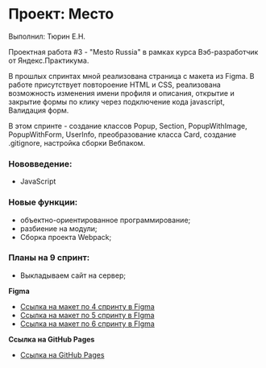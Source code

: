 # Проект: Место

Выполнил: Тюрин Е.Н.

Проектная работа #3 - "Mesto Russia" в рамках курса Вэб-разработчик от Яндекс.Практикума.

В прошлых спринтах мной реализована страница с макета из Figma. В работе присутствует повтороение HTML и CSS, реализована возможность изменения имени профиля и описания, открытие и закрытие формы по клику через подключение кода javascript, Валидация форм.

В этом спринте - создание классов Popup, Section, PopupWithImage, PopupWithForm, UserInfo, преобразование класса Card, создание .gitignore, настройка сборки Вебпаком.

### Нововведение:

* JavaScript

### Новые функции:

* объектно-ориентированное программирование;
* разбиение на модули;
* Сборка проекта Webpack;

### Планы на 9 спринт:

* Выкладываем сайт на сервер;

**Figma**

* [Ссылка на макет по 4 спринту в Figma](https://www.figma.com/file/2cn9N9jSkmxD84oJik7xL7/JavaScript.-Sprint-4?node-id=0%3A1)
* [Ссылка на макет по 5 спринту в FIgma](https://www.figma.com/file/bjyvbKKJN2naO0ucURl2Z0/JavaScript.-Sprint-5?node-id=50160%3A172&t=nKRR2fLUHJwBkHKL-0)
* [Ссылка на макет по 6 спринту в FIgma](https://www.figma.com/file/kRVLKwYG3d1HGLvh7JFWRT/JavaScript.-Sprint-6?node-id=0-1&t=SS4uIH5y6lioChKS-0)

**Ссылка на GitHub Pages**

* [Ссылка на GitHub Pages](https://etiurin.github.io/mesto/)